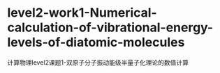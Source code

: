 # level2-work1-Numerical-calculation-of-vibrational-energy-levels-of-diatomic-molecules

计算物理level2课题1-双原子分子振动能级半量子化理论的数值计算
